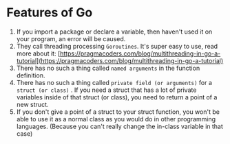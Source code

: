 # Features of Go

1. If you import a package or declare a variable, then haven't used it on your program, an error will be caused. 
2. They call threading processing `Goroutines`. It's super easy to use, read more about it: [https://pragmacoders.com/blog/multithreading-in-go-a-tutorial](https://pragmacoders.com/blog/multithreading-in-go-a-tutorial)
3. There has no such a thing called `named arguments` in the function definition.
4. There has no such a thing called `private field (or arguments)` for a `struct (or class)` . If you need a struct that has a lot of private variables inside of that struct \(or class\), you need to return a point of a new struct.
5. If you don't give a point of a struct to your struct function, you won't be able to use it as a normal class as you would do in other programming languages. \(Because you can't really change the in-class variable in that case\)

